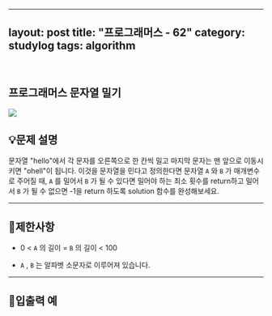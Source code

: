 ﻿
---
layout: post
title: "프로그래머스 - 62"
category: studylog
tags: algorithm
---

<br>

## 프로그래머스 문자열 밀기


![](https://velog.velcdn.com/images/dlsdud9098/post/e1464da6-734f-4172-a5d3-8df73b71a328/image.png)
## 💡문제 설명
문자열 "hello"에서 각 문자를 오른쪽으로 한 칸씩 밀고 마지막 문자는 맨 앞으로 이동시키면 "ohell"이 됩니다. 이것을 문자열을 민다고 정의한다면 문자열 ```A```
와 ```B```
가 매개변수로 주어질 때, ```A```
를 밀어서 ```B```
가 될 수 있다면 밀어야 하는 최소 횟수를 return하고 밀어서 ```B```
가 될 수 없으면 -1을 return 하도록 solution 함수를 완성해보세요.


---




## 🚫제한사항


* 0 &lt; ```A```
의 길이 = ```B```
의 길이 &lt; 100




* ```A```
, ```B```
는 알파벳 소문자로 이루어져 있습니다.




---




## 🔢입출력 예




